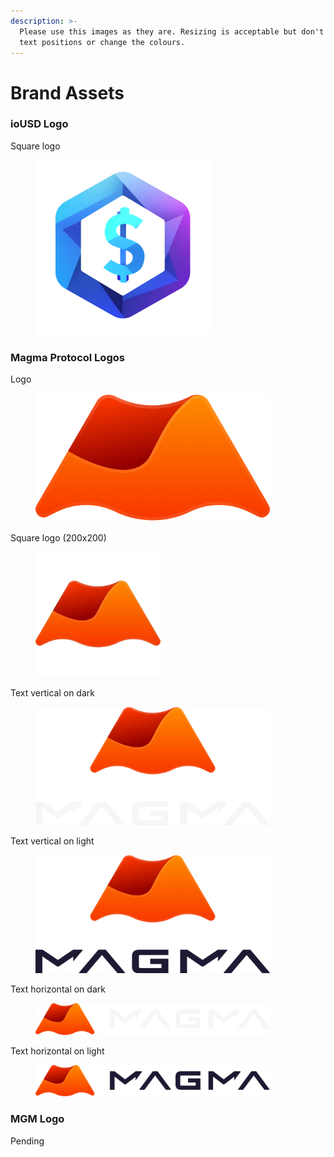 ```yaml
---
description: >-
  Please use this images as they are. Resizing is acceptable but don't rearrange
  text positions or change the colours.
---
```


# Brand Assets

### ioUSD Logo

Square logo

<figure><img src="../.gitbook/assets/logo1104-2.png" alt="" width="280"><figcaption></figcaption></figure>

### Magma Protocol Logos

Logo

<figure><img src="../.gitbook/assets/magma-logo-icon (1).png" alt="" width="375"><figcaption></figcaption></figure>

Square logo (200x200)

<figure><img src="../.gitbook/assets/magma_square.png" alt=""><figcaption></figcaption></figure>

Text vertical on dark

<figure><img src="../.gitbook/assets/magma-logo-ondark-vertical@8x (1).png" alt="" width="375"><figcaption></figcaption></figure>

Text vertical on light

<figure><img src="../.gitbook/assets/magma-logo-onlight-vertical@8x (1).png" alt="" width="375"><figcaption></figcaption></figure>

Text horizontal on dark

<figure><img src="../.gitbook/assets/magma-logo-ondark-horizontal@8x (1).png" alt="" width="375"><figcaption></figcaption></figure>

Text horizontal on light

<figure><img src="../.gitbook/assets/magma-logo-onlight-horizontal@8x (1).png" alt="" width="375"><figcaption></figcaption></figure>

### MGM Logo

Pending
